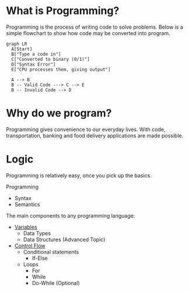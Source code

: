 # What is Programming?

Programming is the process of writing code to solve problems.
Below is a simple flowchart to show how code may be converted into program.

``` mermaid
graph LR
  A[Start]
  B["Type a code in"]
  C["Converted to binary (0/1)"]
  D["Syntax Error"]
  E["CPU processes them, giving output"]

  A --> B
  B -- Valid Code ---> C --> E
  B -- Invalid Code --> D
```

# Why do we program?

Programming gives convenience to our everyday lives.
With code, transportation, banking and food delivery applications are made possible.

# Logic

Programming is relatively easy, once you pick up the basics.

Programming
- Syntax
- Semantics


The main components to any programming language:

- [Variables](./variables.md)
    - Data Types
    - Data Structures (Advanced Topic)
- [Control Flow](./control-flow.md)
    - Conditional statements
        - If-Else
    - Loops
        - For
        - While
        - Do-While (Optional)


